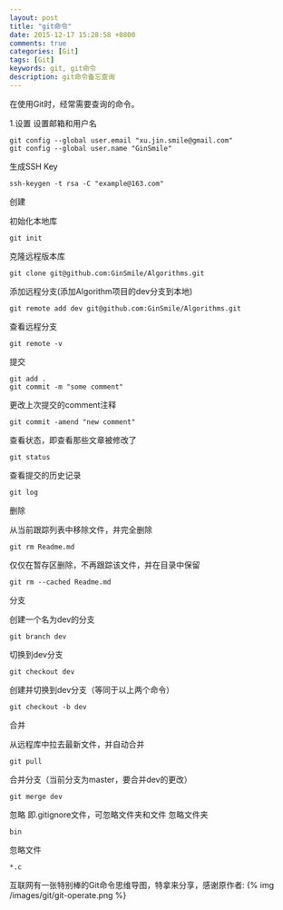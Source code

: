```yaml
---
layout: post
title: "git命令"
date: 2015-12-17 15:28:58 +0800
comments: true
categories: [Git]
tags: [Git]
keywords: git, git命令
description: git命令备忘查询
---
```


在使用Git时，经常需要查询的命令。
<!--more-->

1.设置
设置邮箱和用户名

	git config --global user.email "xu.jin.smile@gmail.com"
	git config --global user.name "GinSmile"

生成SSH Key

	ssh-keygen -t rsa -C "example@163.com"

创建

初始化本地库

	git init

克隆远程版本库

	git clone git@github.com:GinSmile/Algorithms.git

添加远程分支(添加Algorithm项目的dev分支到本地)

	git remote add dev git@github.com:GinSmile/Algorithms.git

查看远程分支

	git remote -v

提交

	git add .
	git commit -m "some comment"


更改上次提交的comment注释

	git commit -amend "new comment"

查看状态，即查看那些文章被修改了

	git status

查看提交的历史记录

	git log

删除

从当前跟踪列表中移除文件，并完全删除

	git rm Readme.md

仅仅在暂存区删除，不再跟踪该文件，并在目录中保留

	git rm --cached Readme.md

分支

创建一个名为dev的分支

	git branch dev

切换到dev分支

	git checkout dev

创建并切换到dev分支（等同于以上两个命令）

	git checkout -b dev

合并

从远程库中拉去最新文件，并自动合并

	git pull

合并分支（当前分支为master，要合并dev的更改）

	git merge dev

忽略
即.gitignore文件，可忽略文件夹和文件 忽略文件夹

	bin

忽略文件

	*.c

互联网有一张特别棒的Git命令思维导图，特拿来分享，感谢原作者:
{% img /images/git/git-operate.png %}
